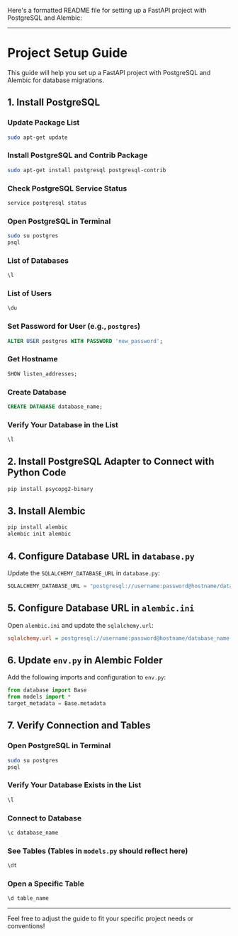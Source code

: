 Here's a formatted README file for setting up a FastAPI project with PostgreSQL and Alembic:

---

# Project Setup Guide

This guide will help you set up a FastAPI project with PostgreSQL and Alembic for database migrations.

## 1. Install PostgreSQL

### Update Package List
```sh
sudo apt-get update
```

### Install PostgreSQL and Contrib Package
```sh
sudo apt-get install postgresql postgresql-contrib
```

### Check PostgreSQL Service Status
```sh
service postgresql status
```

### Open PostgreSQL in Terminal
```sh
sudo su postgres
psql
```

### List of Databases
```sql
\l
```

### List of Users
```sql
\du
```

### Set Password for User (e.g., `postgres`)
```sql
ALTER USER postgres WITH PASSWORD 'new_password';
```

### Get Hostname
```sql
SHOW listen_addresses;
```

### Create Database
```sql
CREATE DATABASE database_name;
```

### Verify Your Database in the List
```sql
\l
```

## 2. Install PostgreSQL Adapter to Connect with Python Code
```sh
pip install psycopg2-binary
```

## 3. Install Alembic
```sh
pip install alembic
alembic init alembic
```

## 4. Configure Database URL in `database.py`
Update the `SQLALCHEMY_DATABASE_URL` in `database.py`:
```python
SQLALCHEMY_DATABASE_URL = "postgresql://username:password@hostname/database_name"
```

## 5. Configure Database URL in `alembic.ini`
Open `alembic.ini` and update the `sqlalchemy.url`:
```ini
sqlalchemy.url = postgresql://username:password@hostname/database_name
```

## 6. Update `env.py` in Alembic Folder
Add the following imports and configuration to `env.py`:
```python
from database import Base
from models import *
target_metadata = Base.metadata
```

## 7. Verify Connection and Tables

### Open PostgreSQL in Terminal
```sh
sudo su postgres
psql
```

### Verify Your Database Exists in the List
```sql
\l
```

### Connect to Database
```sql
\c database_name
```

### See Tables (Tables in `models.py` should reflect here)
```sql
\dt
```

### Open a Specific Table
```sql
\d table_name
```

---

Feel free to adjust the guide to fit your specific project needs or conventions!
